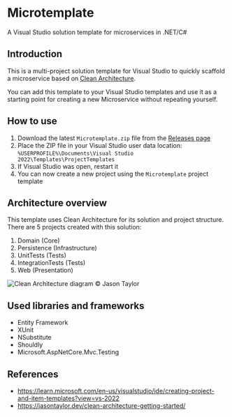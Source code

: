 # Microtemplate

A Visual Studio solution template for microservices in .NET/C#

## Introduction

This is a multi-project solution template for Visual Studio to quickly scaffold a microservice based on [Clean Architecture](https://jasontaylor.dev/clean-architecture-getting-started/).

You can add this template to your Visual Studio templates and use it as a starting point for creating a new Microservice without repeating yourself.

## How to use

1. Download the latest `Microtemplate.zip` file from the [Releases page](https://github.com/Physer/Microtemplate/releases)
2. Place the ZIP file in your Visual Studio user data location: `%USERPROFILE%\Documents\Visual Studio 2022\Templates\ProjectTemplates`
3. If Visual Studio was open, restart it
4. You can now create a new project using the `Microtemplate` project template

## Architecture overview

This template uses Clean Architecture for its solution and project structure.
There are 5 projects created with this solution:

1. Domain (Core)
2. Persistence (Infrastructure)
3. UnitTests (Tests)
4. IntegrationTests (Tests)
5. Web (Presentation)

![Clean Architecture diagram](https://i0.wp.com/jasontaylor.dev/wp-content/uploads/2020/01/Figure-01-2.png?w=531&ssl=1)
© Jason Taylor

## Used libraries and frameworks

- Entity Framework
- XUnit
- NSubstitute
- Shouldly
- Microsoft.AspNetCore.Mvc.Testing

## References

- https://learn.microsoft.com/en-us/visualstudio/ide/creating-project-and-item-templates?view=vs-2022
- https://jasontaylor.dev/clean-architecture-getting-started/
